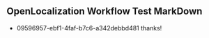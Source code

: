 ## OpenLocalization Workflow Test MarkDown
* 09596957-ebf1-4faf-b7c6-a342debbd481 thanks!

<!--HONumber=Aug16_HO4-->


